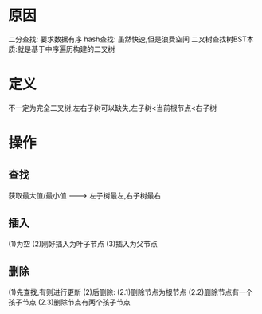 # 原因
二分查找: 要求数据有序
hash查找: 虽然快速,但是浪费空间
二叉树查找树BST本质:就是基于中序遍历构建的二叉树
# 定义
不一定为完全二叉树,左右子树可以缺失,左子树<当前根节点<右子树
# 操作
## 查找
获取最大值/最小值  ---> 左子树最左,右子树最右
## 插入
(1)为空
(2)刚好插入为叶子节点
(3)插入为父节点
## 删除
(1)先查找,有则进行更新
(2)后删除:
    (2.1)删除节点为根节点
    (2.2)删除节点有一个孩子节点
    (2.3)删除节点有两个孩子节点